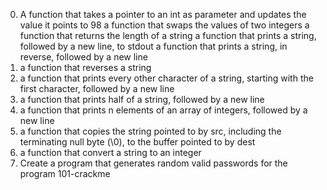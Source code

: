 0. A function that takes a pointer to an int as parameter and updates the value it points to 98
 a function that swaps the values of two integers
 a function that returns the length of a string
a function that prints a string, followed by a new line, to stdout
 a function that prints a string, in reverse, followed by a new line
5.  a function that reverses a string
6. a function that prints every other character of a string, starting with the first character, followed by a new line
7. a function that prints half of a string, followed by a new line
8.  a function that prints n elements of an array of integers, followed by a new line
9.  a function that copies the string pointed to by src, including the terminating null byte (\0), to the buffer pointed to by dest
10.  a function that convert a string to an integer
11. Create a program that generates random valid passwords for the program 101-crackme
